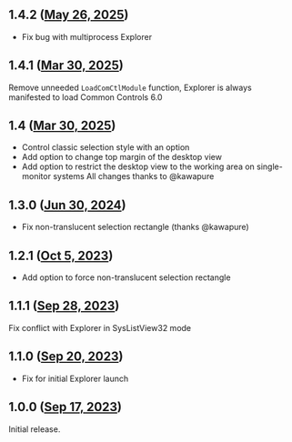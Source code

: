 ## 1.4.2 ([May 26, 2025](https://github.com/ramensoftware/windhawk-mods/blob/bdad626e964738691119d2a07104bd58983957c0/mods/classic-desktop-icons.wh.cpp))

- Fix bug with multiprocess Explorer

## 1.4.1 ([Mar 30, 2025](https://github.com/ramensoftware/windhawk-mods/blob/cc7ca22005465e4a90c14158515cc3dccc0fe0ee/mods/classic-desktop-icons.wh.cpp))

Remove unneeded `LoadComCtlModule` function, Explorer is always
manifested to load Common Controls 6.0

## 1.4 ([Mar 30, 2025](https://github.com/ramensoftware/windhawk-mods/blob/cbb294bc3f2c7de8473dd7e209eabd12e788c2cf/mods/classic-desktop-icons.wh.cpp))

- Control classic selection style with an option
- Add option to change top margin of the desktop view
- Add option to restrict the desktop view to the working area on single-monitor systems
All changes thanks to @kawapure

## 1.3.0 ([Jun 30, 2024](https://github.com/ramensoftware/windhawk-mods/blob/7d397e9a2b1f8831a2ea3730ab1823fa327e04e5/mods/classic-desktop-icons.wh.cpp))

- Fix non-translucent selection rectangle (thanks @kawapure)

## 1.2.1 ([Oct 5, 2023](https://github.com/ramensoftware/windhawk-mods/blob/a6a0290dc5e9738ffeb512cbb69281dde7f7a74d/mods/classic-desktop-icons.wh.cpp))

* Add option to force non-translucent selection rectangle

## 1.1.1 ([Sep 28, 2023](https://github.com/ramensoftware/windhawk-mods/blob/95e4d640b853ee587b9e6d391c2bb3c5f32e7f37/mods/classic-desktop-icons.wh.cpp))

Fix conflict with Explorer in SysListView32 mode

## 1.1.0 ([Sep 20, 2023](https://github.com/ramensoftware/windhawk-mods/blob/cb55aac7d78798c1fc39c1811093b6d62e7803c9/mods/classic-desktop-icons.wh.cpp))

* Fix for initial Explorer launch

## 1.0.0 ([Sep 17, 2023](https://github.com/ramensoftware/windhawk-mods/blob/92fc89155a43c02efc33637807256301b5c7db97/mods/classic-desktop-icons.wh.cpp))

Initial release.
